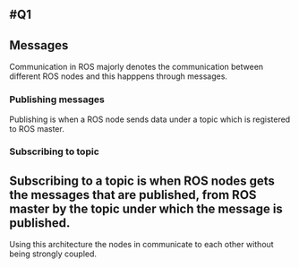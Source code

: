 #Q1
---
## Messages
Communication in ROS majorly denotes the communication between different ROS nodes and this happpens through messages.

### Publishing messages
Publishing is when a ROS node sends data under a topic which is registered to ROS master.
### Subscribing to topic
Subscribing to a topic is when ROS nodes gets the messages that are published, from ROS master by the topic under which the message is published.
---
Using this architecture the nodes in communicate to each other without being strongly coupled.
